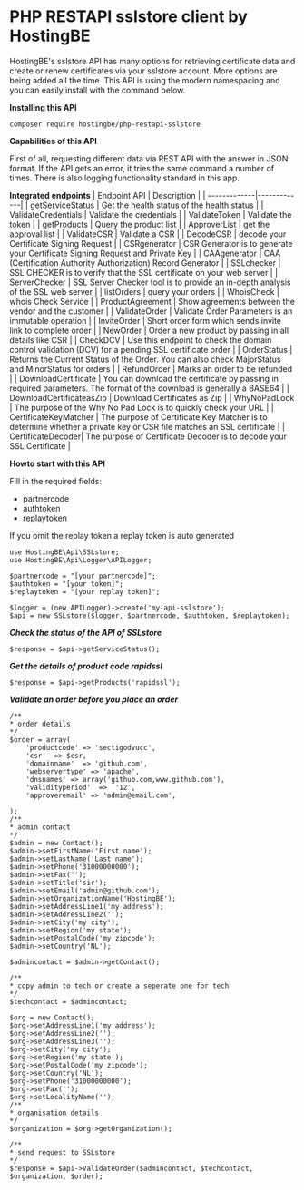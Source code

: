 # PHP RESTAPI sslstore client by HostingBE

HostingBE's sslstore API has many options for retrieving certificate data and create or renew certificates via your sslstore account. More options are being added all the time. This API is using the modern namespacing and you can easily install with the command below.

**Installing this API** 

`composer require hostingbe/php-restapi-sslstore`

**Capabilities of this API**

First of all, requesting different data via REST API with the answer in JSON format. If the API gets an error, it tries the same command a number of times. There is also logging functionality standard in this app.


**Integrated endpoints**
| Endpoint API | Description |
| -------------|-------------|
| getServiceStatus | Get the health status of the health status |
| ValidateCredentials | Validate the credentials |
| ValidateToken | Validate the token |
| getProducts | Query the product list |
| ApproverList | get the approval list |
| ValidateCSR | Validate a CSR |
| DecodeCSR | decode your Certificate Signing Request |
| CSRgenerator | CSR Generator is to generate your Certificate Signing Request and Private Key |
| CAAgenerator | CAA (Certification Authority Authorization) Record Generator |
| SSLchecker | SSL CHECKER is to verify that the SSL certificate on your web server |
| ServerChecker | SSL Server Checker tool is to provide an in-depth analysis of the SSL web server  |
| listOrders | query your orders |
| WhoisCheck | whois Check Service |
| ProductAgreement | Show agreements between the vendor and the customer |
| ValidateOrder | Validate Order Parameters is an immutable operation |
| InviteOrder | Short order form which sends invite link to complete order |
| NewOrder | Order a new product by passing in all details like CSR |
| CheckDCV | Use this endpoint to check the domain control validation (DCV) for a pending SSL certificate order | 
| OrderStatus | Returns the Current Status of the Order. You can also check MajorStatus and MinorStatus for orders |
| RefundOrder | Marks an order to be refunded |
| DownloadCertificate | You can download the certificate by passing in required parameters. The format of the download is generally a BASE64 |
| DownloadCertificateasZip | Download Certificates as Zip |
| WhyNoPadLock | The purpose of the Why No Pad Lock is to quickly check your URL  |
| CertificateKeyMatcher | The purpose of Certificate Key Matcher is to determine whether a private key or CSR file matches an SSL certificate |
| CertificateDecoder| The purpose of Certificate Decoder is to decode your SSL Certificate |

**Howto start with this API**

Fill in the required fields:
* partnercode
* authtoken
* replaytoken

If you omit the replay token a replay token is auto generated

```
use HostingBE\Api\SSLstore;
use HostingBE\Api\Logger\APILogger;

$partnercode = "[your partnercode]";
$authtoken = "[your token]";
$replaytoken = "[your replay token]";

$logger = (new APILogger)->create('my-api-sslstore');
$api = new SSLstore($logger, $partnercode, $authtoken, $replaytoken);
```

***Check the status of the API of SSLstore***

```
$response = $api->getServiceStatus();
```

***Get the details of product code rapidssl***

```
$response = $api->getProducts('rapidssl');
```

***Validate an order before you place an order***
```
/**
* order details
*/
$order = array(
    'productcode' => 'sectigodvucc',
    'csr'  => $csr,
    'domainname'  => 'github.com',
    'webservertype' => 'apache',
    'dnsnames' => array('github.com,www.github.com'),
    'validityperiod'  =>  '12', 
    'approveremail' => 'admin@email.com',

);
/**
* admin contact 
*/
$admin = new Contact();
$admin->setFirstName('First name');
$admin->setLastName('Last name');
$admin->setPhone('31000000000');
$admin->setFax('');
$admin->setTitle('sir');
$admin->setEmail('admin@github.com');
$admin->setOrganizationName('HostingBE');
$admin->setAddressLine1('my address');
$admin->setAddressLine2('');
$admin->setCity('my city');
$admin->setRegion('my state');
$admin->setPostalCode('my zipcode');
$admin->setCountry('NL');

$admincontact = $admin->getContact();

/**
* copy admin to tech or create a seperate one for tech
*/
$techcontact = $admincontact;

$org = new Contact();
$org->setAddressLine1('my address');
$org->setAddressLine2('');
$org->setAddressLine3('');
$org->setCity('my city');
$org->setRegion('my state');
$org->setPostalCode('my zipcode');
$org->setCountry('NL');
$org->setPhone('31000000000');
$org->setFax('');
$org->setLocalityName('');
/**
* organisation details 
*/
$organization = $org->getOrganization();

/**
* send request to SSLstore
*/
$response = $api->ValidateOrder($admincontact, $techcontact, $organization, $order);
```